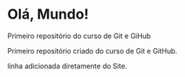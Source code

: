 # Olá, Mundo!
 Primeiro repositório do curso de Git e GiHub

Primeiro repositório criado do curso de Git e GitHub.

linha adicionada diretamente do Site.
